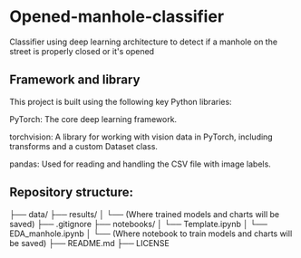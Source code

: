 # Opened-manhole-classifier
Classifier using deep learning architecture to detect if a manhole on the street is properly closed or it's opened


## Framework and library
This project is built using the following key Python libraries:

PyTorch: The core deep learning framework.

torchvision: A library for working with vision data in PyTorch, including transforms and a custom Dataset class.

pandas: Used for reading and handling the CSV file with image labels.


## Repository structure:

├── data/
├── results/
│   └── (Where trained models and charts will be saved)
├── .gitignore
├── notebooks/
│   └── Template.ipynb
│   └── EDA_manhole.ipynb
│   └── (Where notebook to train models and charts will be saved)
├── README.md
├── LICENSE


